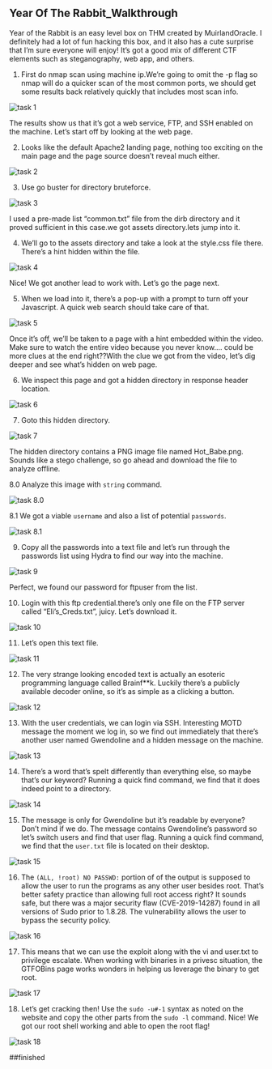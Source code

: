 ## Year Of The Rabbit_Walkthrough

Year of the Rabbit is an easy level box on THM created by MuirlandOracle. I definitely had a lot of fun hacking this box, and it also has a cute surprise that I’m sure everyone will enjoy! It’s got a good mix of different CTF elements such as steganography, web app, and others.

1. First do nmap scan using machine ip.We’re going to omit the -p flag so nmap will do a quicker scan of the most common ports, we should get some results back relatively quickly that includes most scan info.

![task 1](https://github.com/geeksniper/my-TryHackMe-Writeups/blob/0262db8f58e8e50000e2720ff86536ff313761be/Year-Of-The-Rabit_Walkthrough/yearoftherabit-img/1.%20nmap-scan.png)

The results show us that it’s got a web service, FTP, and SSH enabled on the machine. Let’s start off by looking at the web page.

2. Looks like the default Apache2 landing page, nothing too exciting on the main page and the page source doesn’t reveal much either.

![task 2](https://github.com/geeksniper/my-TryHackMe-Writeups/blob/18000fea3a413dfd63f51dd5ecf267fe36f70cd6/Year-Of-The-Rabit_Walkthrough/yearoftherabit-img/2.%20default-siteview.png)

3. Use go buster for directory bruteforce.

![task 3](https://github.com/geeksniper/my-TryHackMe-Writeups/blob/5b4b28b78db2622295c1262d0088841a6c47d765/Year-Of-The-Rabit_Walkthrough/yearoftherabit-img/3.%20got-hidden-directory.png)

I used a pre-made list “common.txt” file from the dirb directory and it proved sufficient in this case.we got assets directory.lets jump into it.

4. We’ll go to the assets directory and take a look at the style.css file there. There’s a hint hidden within the file.

![task 4](https://github.com/geeksniper/my-TryHackMe-Writeups/blob/f56ab7216e2b15f827b8243e5243787bf9a2e640/Year-Of-The-Rabit_Walkthrough/yearoftherabit-img/4.%20got-hidden-directory-in-css-comment.png)

Nice! We got another lead to work with. Let’s go the page next.

5. When we load into it, there’s a pop-up with a prompt to turn off your Javascript. A quick web search should take care of that.

![task 5](https://github.com/geeksniper/my-TryHackMe-Writeups/blob/f56ab7216e2b15f827b8243e5243787bf9a2e640/Year-Of-The-Rabit_Walkthrough/yearoftherabit-img/5.%20its-popup-js-error.png)

Once it’s off, we’ll be taken to a page with a hint embedded within the video. Make sure to watch the entire video because you never know…. could be more clues at  the end right??With the clue we got from the video, let’s dig deeper and see what’s hidden on web page.

6. We inspect this page and got a hidden directory in response header location.

![task 6](https://github.com/geeksniper/my-TryHackMe-Writeups/blob/f56ab7216e2b15f827b8243e5243787bf9a2e640/Year-Of-The-Rabit_Walkthrough/yearoftherabit-img/6.%20we-inspect-this-phpfile-and-got-hidendirectory-in-response-header.png)

7. Goto this hidden directory.

![task 7](https://github.com/geeksniper/my-TryHackMe-Writeups/blob/6f9a6be88bf657fd2b273f68eafbe2abebd96045/Year-Of-The-Rabit_Walkthrough/yearoftherabit-img/7.%20goto-this-directory-got-a-picture-download-it.png)

The hidden directory contains a PNG image file named Hot_Babe.png. Sounds like a stego challenge, so go ahead and download the file to analyze offline.

8.0 Analyze this image with `string` command.

![task 8.0](https://github.com/geeksniper/my-TryHackMe-Writeups/blob/6f9a6be88bf657fd2b273f68eafbe2abebd96045/Year-Of-The-Rabit_Walkthrough/yearoftherabit-img/8.0%20see-the-string-value-of-this-image.png)

8.1 We got a viable `username` and also a list of potential `passwords`.

![task 8.1](https://github.com/geeksniper/my-TryHackMe-Writeups/blob/6f9a6be88bf657fd2b273f68eafbe2abebd96045/Year-Of-The-Rabit_Walkthrough/yearoftherabit-img/8.1%20got-ftp-user-name-and-password.png)

9. Copy all the passwords into a text file and let’s run through the passwords list using Hydra to find our way into the machine.

![task 9](https://github.com/geeksniper/my-TryHackMe-Writeups/blob/2d1ea345944f16606cdeaa895fa9d33350daea5a/Year-Of-The-Rabit_Walkthrough/yearoftherabit-img/9.%20use-hydra-for-password-bruteforce-and-got-ftp-password.png)

Perfect, we found our password for ftpuser from the list.

10. Login with this ftp credential.there’s only one file on the FTP server called “Eli’s_Creds.txt”, juicy. Let’s download it.

![task 10](https://github.com/geeksniper/my-TryHackMe-Writeups/blob/2d1ea345944f16606cdeaa895fa9d33350daea5a/Year-Of-The-Rabit_Walkthrough/yearoftherabit-img/10.%20login-ftp-got-a-file-download-the-file.png)

11. Let’s open this text file.

![task 11](https://github.com/geeksniper/my-TryHackMe-Writeups/blob/2d1ea345944f16606cdeaa895fa9d33350daea5a/Year-Of-The-Rabit_Walkthrough/yearoftherabit-img/11.%20open-the-file-got-this-now-need-to-decode.png)

12. The very strange looking encoded text is actually an esoteric programming language called Brainf**k. Luckily there’s a publicly available decoder online, so it’s as simple as a clicking a button.

![task 12](https://github.com/geeksniper/my-TryHackMe-Writeups/blob/77e7d02175015a0f9f6f8f3cb75e7c5020e6d934/Year-Of-The-Rabit_Walkthrough/yearoftherabit-img/12.%20decode-this-string-got-the-ssh-userand-password.png)

13. With the user credentials, we can login via SSH. Interesting MOTD message the moment we log in, so we find out immediately that there’s another user named Gwendoline and a hidden message on the machine.

![task 13](https://github.com/geeksniper/my-TryHackMe-Writeups/blob/77e7d02175015a0f9f6f8f3cb75e7c5020e6d934/Year-Of-The-Rabit_Walkthrough/yearoftherabit-img/13.%20login-ssh-using-username-and-password.png)

14. There’s a word that’s spelt differently than everything else, so maybe that’s our keyword? Running a quick find command, we find that it does indeed point to a directory.

![task 14](https://github.com/geeksniper/my-TryHackMe-Writeups/blob/77e7d02175015a0f9f6f8f3cb75e7c5020e6d934/Year-Of-The-Rabit_Walkthrough/yearoftherabit-img/14.%20find-serct-file-and-got-the-password-of-gwendoline.png)

15. The message is only for Gwendoline but it’s readable by everyone? Don’t mind if we do. The message contains Gwendoline’s password so let’s switch users and find that user flag. Running a quick find command, we find that the `user.txt` file is located on their desktop.

![task 15](https://github.com/geeksniper/my-TryHackMe-Writeups/blob/77e7d02175015a0f9f6f8f3cb75e7c5020e6d934/Year-Of-The-Rabit_Walkthrough/yearoftherabit-img/15.%20switch-user-and-got-user-flag.png)

16. The `(ALL, !root) NO PASSWD:` portion of of the output is supposed to allow the user to run the programs as any other user besides root. That’s better safety practice than allowing full root access right? It sounds safe, but there was a major security flaw (CVE-2019-14287) found in all versions of Sudo prior to 1.8.28. The vulnerability allows the user to bypass the security policy.

![task 16](https://github.com/geeksniper/my-TryHackMe-Writeups/blob/77e7d02175015a0f9f6f8f3cb75e7c5020e6d934/Year-Of-The-Rabit_Walkthrough/yearoftherabit-img/16.%20sudo-permission-for-privesc.png)

17. This means that we can use the exploit along with the vi and user.txt to privilege escalate. When working with binaries in a privesc situation, the GTFOBins page works wonders in helping us leverage the binary to get root.

![task 17](https://github.com/geeksniper/my-TryHackMe-Writeups/blob/77e7d02175015a0f9f6f8f3cb75e7c5020e6d934/Year-Of-The-Rabit_Walkthrough/yearoftherabit-img/17.%20edit-vi-for-root-permission.png)

18. Let’s get cracking then! Use the `sudo -u#-1` syntax as noted on the website and copy the other parts from the `sudo -l` command.
Nice! We got our root shell working and able to open the root flag!

![task 18](https://github.com/geeksniper/my-TryHackMe-Writeups/blob/77e7d02175015a0f9f6f8f3cb75e7c5020e6d934/Year-Of-The-Rabit_Walkthrough/yearoftherabit-img/18.%20after-editing-vi-file-got-root-flag.png)

##finished







